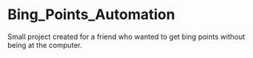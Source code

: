 # Bing_Points_Automation
Small project created for a friend who wanted to get bing points without being at the computer.
